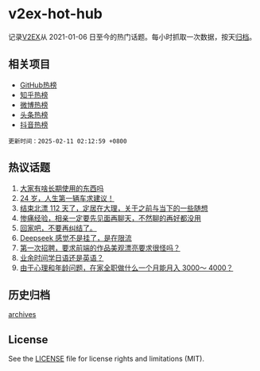 # v2ex-hot-hub

 记录[V2EX](https://www.v2ex.com/)从 2021-01-06 日至今的热门话题。每小时抓取一次数据，按天[归档](archives)。
 
 ## 相关项目

- [GitHub热榜](https://github.com/lonnyzhang423/github-hot-hub)
- [知乎热榜](https://github.com/lonnyzhang423/zhihu-hot-hub)
- [微博热榜](https://github.com/lonnyzhang423/weibo-hot-hub)
- [头条热榜](https://github.com/lonnyzhang423/toutiao-hot-hub)
- [抖音热榜](https://github.com/lonnyzhang423/douyin-hot-hub)


 `更新时间：2025-02-11 02:12:59 +0800`

## 热议话题

1. [大家有啥长期使用的东西吗](https://www.v2ex.com/t/1110198)
1. [24 岁，人生第一辆车求建议！](https://www.v2ex.com/t/1110236)
1. [结束北漂 112 天了，定居在大理，关于之前与当下的一些随想](https://www.v2ex.com/t/1110274)
1. [惨痛经验，相亲一定要先见面再聊天，不然聊的再好都没用](https://www.v2ex.com/t/1110329)
1. [回家吧，不要再纠结了。](https://www.v2ex.com/t/1110172)
1. [Deepseek 感觉不是挂了，是在限流](https://www.v2ex.com/t/1110206)
1. [第一次招聘，要求前端的作品美观漂亮要求很怪吗？](https://www.v2ex.com/t/1110318)
1. [业余时间学日语还是英语？](https://www.v2ex.com/t/1110189)
1. [由于心理和年龄问题，在家全职做什么一个月能月入 3000～ 4000？](https://www.v2ex.com/t/1110347)

## 历史归档

[archives](archives)

## License

See the [LICENSE](LICENSE) file for license rights and limitations (MIT).
